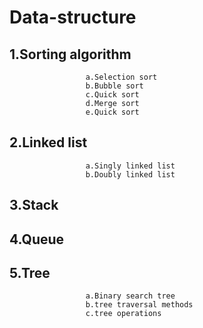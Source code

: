 # Data-structure

## 1.Sorting algorithm
                     a.Selection sort
                     b.Bubble sort
                     c.Quick sort
                     d.Merge sort
                     e.Quick sort

## 2.Linked list      
                     a.Singly linked list
                     b.Doubly linked list
## 3.Stack
## 4.Queue
## 5.Tree             
                     a.Binary search tree
                     b.tree traversal methods
                     c.tree operations
